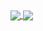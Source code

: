 <a href="#">
  <img align="center" src="https://github-readme-stats.vercel.app/api/top-langs/?username=Cereal-Killa&theme=merko" />
</a>
<a href="#">
  <img align="center" src="https://github-readme-stats.vercel.app/api/top-langs/?username=Cereal-Killa&theme=merko" />
</a>
